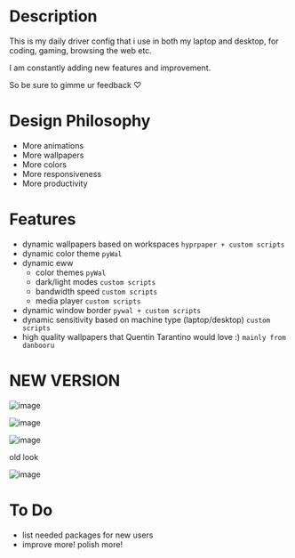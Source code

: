 # Description

This is my daily driver config that i use in both my laptop and desktop, for coding, gaming, browsing the web etc.

I am constantly adding new features and improvement.

So be sure to gimme ur feedback ♡

# Design Philosophy

- More animations
- More wallpapers
- More colors
- More responsiveness
- More productivity

# Features

- dynamic wallpapers based on workspaces `hyprpaper + custom scripts`
- dynamic color theme `pyWal`
- dynamic eww
  - color themes `pyWal`
  - dark/light modes `custom scripts`
  - bandwidth speed `custom scripts`
  - media player `custom scripts`
- dynamic window border `pywal + custom scripts`
- dynamic sensitivity based on machine type (laptop/desktop) `custom scripts`
- high quality wallpapers that Quentin Tarantino would love :) `mainly from danbooru`

# NEW VERSION

![image](https://github.com/AymanLyesri/hyprland-conf/assets/80812811/f8de7f60-575e-4ab3-a03f-59d54879f4f5)

![image](https://github.com/AymanLyesri/hyprland-conf/assets/80812811/322d1923-e9ff-4512-95d8-b94bda55eb4e)

![image](https://github.com/AymanLyesri/hyprland-conf/assets/80812811/e476618e-4e8f-4d1e-bc02-243a0f7df1e0)

old look

![image](https://github.com/AymanLyesri/hyprland-conf/assets/80812811/b6f06611-716f-411b-bd89-d6a3f0c8f8b5)

# To Do

- list needed packages for new users
- improve more! polish more!
